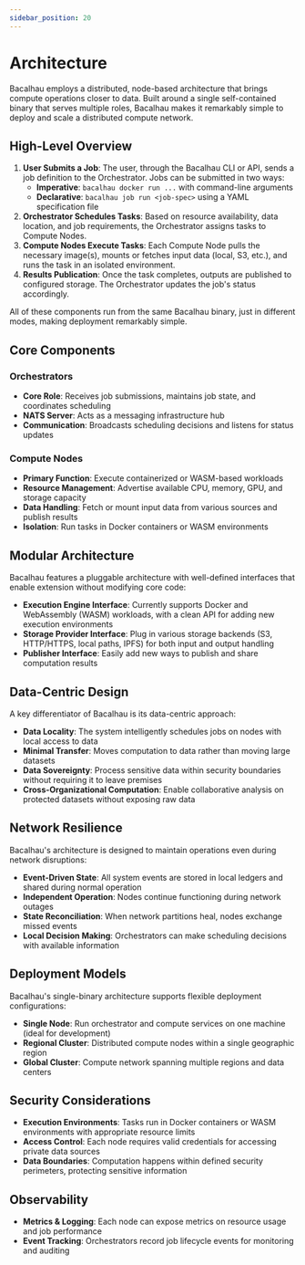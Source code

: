 ```yaml
---
sidebar_position: 20
---
```

# Architecture

Bacalhau employs a distributed, node-based architecture that brings compute operations closer to data. Built around a single self-contained binary that serves multiple roles, Bacalhau makes it remarkably simple to deploy and scale a distributed compute network.

## High-Level Overview

1. **User Submits a Job**: The user, through the Bacalhau CLI or API, sends a job definition to the Orchestrator. Jobs can be submitted in two ways:
   * **Imperative**: `bacalhau docker run ...` with command-line arguments
   * **Declarative**: `bacalhau job run <job-spec>` using a YAML specification file
2. **Orchestrator Schedules Tasks**: Based on resource availability, data location, and job requirements, the Orchestrator assigns tasks to Compute Nodes.
3. **Compute Nodes Execute Tasks**: Each Compute Node pulls the necessary image(s), mounts or fetches input data (local, S3, etc.), and runs the task in an isolated environment.
4. **Results Publication**: Once the task completes, outputs are published to configured storage. The Orchestrator updates the job's status accordingly.

All of these components run from the same Bacalhau binary, just in different modes, making deployment remarkably simple.

## Core Components

### Orchestrators

* **Core Role**: Receives job submissions, maintains job state, and coordinates scheduling
* **NATS Server**: Acts as a messaging infrastructure hub
* **Communication**: Broadcasts scheduling decisions and listens for status updates

### Compute Nodes

* **Primary Function**: Execute containerized or WASM-based workloads
* **Resource Management**: Advertise available CPU, memory, GPU, and storage capacity
* **Data Handling**: Fetch or mount input data from various sources and publish results
* **Isolation**: Run tasks in Docker containers or WASM environments

## Modular Architecture

Bacalhau features a pluggable architecture with well-defined interfaces that enable extension without modifying core code:

* **Execution Engine Interface**: Currently supports Docker and WebAssembly (WASM) workloads, with a clean API for adding new execution environments
* **Storage Provider Interface**: Plug in various storage backends (S3, HTTP/HTTPS, local paths, IPFS) for both input and output handling
* **Publisher Interface**: Easily add new ways to publish and share computation results

## Data-Centric Design

A key differentiator of Bacalhau is its data-centric approach:

* **Data Locality**: The system intelligently schedules jobs on nodes with local access to data
* **Minimal Transfer**: Moves computation to data rather than moving large datasets
* **Data Sovereignty**: Process sensitive data within security boundaries without requiring it to leave premises
* **Cross-Organizational Computation**: Enable collaborative analysis on protected datasets without exposing raw data

## Network Resilience

Bacalhau's architecture is designed to maintain operations even during network disruptions:

* **Event-Driven State**: All system events are stored in local ledgers and shared during normal operation
* **Independent Operation**: Nodes continue functioning during network outages
* **State Reconciliation**: When network partitions heal, nodes exchange missed events
* **Local Decision Making**: Orchestrators can make scheduling decisions with available information

## Deployment Models

Bacalhau's single-binary architecture supports flexible deployment configurations:

* **Single Node**: Run orchestrator and compute services on one machine (ideal for development)
* **Regional Cluster**: Distributed compute nodes within a single geographic region
* **Global Cluster**: Compute network spanning multiple regions and data centers

## Security Considerations

* **Execution Environments**: Tasks run in Docker containers or WASM environments with appropriate resource limits
* **Access Control**: Each node requires valid credentials for accessing private data sources
* **Data Boundaries**: Computation happens within defined security perimeters, protecting sensitive information

## Observability

* **Metrics & Logging**: Each node can expose metrics on resource usage and job performance
* **Event Tracking**: Orchestrators record job lifecycle events for monitoring and auditing
